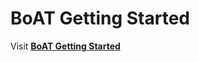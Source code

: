 # BoAT Getting Started
Visit [**BoAT Getting Started**](https://aitos-io.github.io/BoAT-EdgeDocs/en-us/BoAT_Getting_Started_en.pdf)
